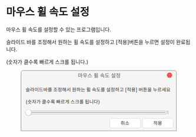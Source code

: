# 마우스 휠 속도 설정

마우스 휠 속도를 설정할 수 있는 프로그램입니다.&#x20;

슬라이드 바를 조정해서 원하는 휠 속도를 설정하고 \[적용]버튼을 누르면 설정이 완료됩니다.&#x20;

(숫자가 클수록 빠르게 스크롤 됩니다.)&#x20;

<figure><img src="../../.gitbook/assets/스크린샷, 2022-10-28 14-01-39.png" alt=""><figcaption></figcaption></figure>
